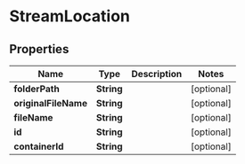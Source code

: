 
# StreamLocation

## Properties
Name | Type | Description | Notes
------------ | ------------- | ------------- | -------------
**folderPath** | **String** |  |  [optional]
**originalFileName** | **String** |  |  [optional]
**fileName** | **String** |  |  [optional]
**id** | **String** |  |  [optional]
**containerId** | **String** |  |  [optional]



